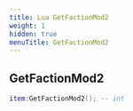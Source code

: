 ```yaml
---
title: Lua GetFactionMod2
weight: 1
hidden: true
menuTitle: GetFactionMod2
---
```

## GetFactionMod2
```lua
item:GetFactionMod2(); -- int
```